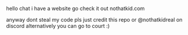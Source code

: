 hello chat
i have a website
go check it out
nothatkid.com

anyway
dont steal my code pls
just credit this repo or @nothatkidreal on discord
alternatively you can go to court :)
